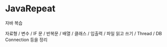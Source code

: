# JavaRepeat
자바 복습

자료형 / 변수 / IF 문 / 반복문 / 배열 / 클래스 / 입출력 / 파일 읽고 쓰기 / Thread / DB Connection 등을 정리 

